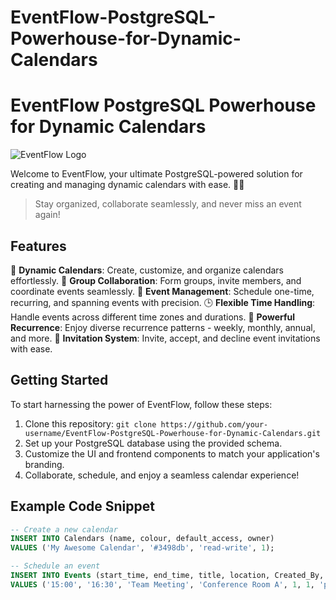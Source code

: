 # EventFlow-PostgreSQL-Powerhouse-for-Dynamic-Calendars

# EventFlow PostgreSQL Powerhouse for Dynamic Calendars

![EventFlow Logo](https://your-image-url.com/eventflow-logo.png)

Welcome to EventFlow, your ultimate PostgreSQL-powered solution for creating and managing dynamic calendars with ease. 📅🚀

> Stay organized, collaborate seamlessly, and never miss an event again!

## Features

🌟 **Dynamic Calendars**: Create, customize, and organize calendars effortlessly.
🔗 **Group Collaboration**: Form groups, invite members, and coordinate events seamlessly.
📆 **Event Management**: Schedule one-time, recurring, and spanning events with precision.
🕒 **Flexible Time Handling**: Handle events across different time zones and durations.
🚀 **Powerful Recurrence**: Enjoy diverse recurrence patterns - weekly, monthly, annual, and more.
💌 **Invitation System**: Invite, accept, and decline event invitations with ease.

## Getting Started

To start harnessing the power of EventFlow, follow these steps:

1. Clone this repository: `git clone https://github.com/your-username/EventFlow-PostgreSQL-Powerhouse-for-Dynamic-Calendars.git`
2. Set up your PostgreSQL database using the provided schema.
3. Customize the UI and frontend components to match your application's branding.
4. Collaborate, schedule, and enjoy a seamless calendar experience!

## Example Code Snippet

```sql
-- Create a new calendar
INSERT INTO Calendars (name, colour, default_access, owner)
VALUES ('My Awesome Calendar', '#3498db', 'read-write', 1);

-- Schedule an event
INSERT INTO Events (start_time, end_time, title, location, Created_By, Part_Of, visibility)
VALUES ('15:00', '16:30', 'Team Meeting', 'Conference Room A', 1, 1, 'public');
